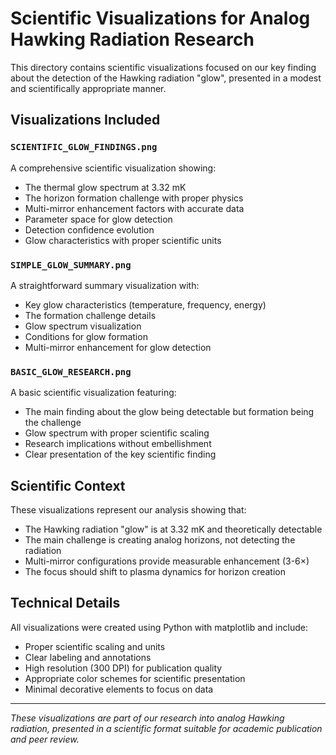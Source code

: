 # Scientific Visualizations for Analog Hawking Radiation Research

This directory contains scientific visualizations focused on our key finding about the detection of the Hawking radiation "glow", presented in a modest and scientifically appropriate manner.

## Visualizations Included

### `SCIENTIFIC_GLOW_FINDINGS.png`
A comprehensive scientific visualization showing:
- The thermal glow spectrum at 3.32 mK
- The horizon formation challenge with proper physics
- Multi-mirror enhancement factors with accurate data
- Parameter space for glow detection
- Detection confidence evolution
- Glow characteristics with proper scientific units

### `SIMPLE_GLOW_SUMMARY.png`
A straightforward summary visualization with:
- Key glow characteristics (temperature, frequency, energy)
- The formation challenge details
- Glow spectrum visualization
- Conditions for glow formation
- Multi-mirror enhancement for glow detection

### `BASIC_GLOW_RESEARCH.png`
A basic scientific visualization featuring:
- The main finding about the glow being detectable but formation being the challenge
- Glow spectrum with proper scientific scaling
- Research implications without embellishment
- Clear presentation of the key scientific finding

## Scientific Context

These visualizations represent our analysis showing that:
- The Hawking radiation "glow" is at 3.32 mK and theoretically detectable
- The main challenge is creating analog horizons, not detecting the radiation
- Multi-mirror configurations provide measurable enhancement (3-6×)
- The focus should shift to plasma dynamics for horizon creation

## Technical Details

All visualizations were created using Python with matplotlib and include:
- Proper scientific scaling and units
- Clear labeling and annotations
- High resolution (300 DPI) for publication quality
- Appropriate color schemes for scientific presentation
- Minimal decorative elements to focus on data

---

*These visualizations are part of our research into analog Hawking radiation, presented in a scientific format suitable for academic publication and peer review.*